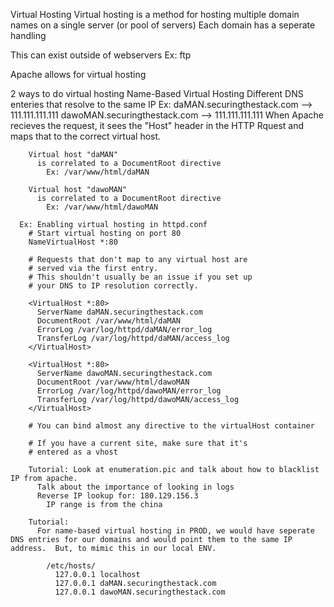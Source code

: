 Virtual Hosting
  Virtual hosting is a method for hosting multiple domain names on a single server (or pool of servers)
    Each domain has a seperate handling

  This can exist outside of webservers
    Ex: ftp

  Apache allows for virtual hosting

  2 ways to do virtual hosting
    Name-Based Virtual Hosting
      Different DNS enteries that resolve to the same IP
        Ex:
          daMAN.securingthestack.com --> 111.111.111.111
          dawoMAN.securingthestack.com --> 111.111.111.111
            When Apache recieves the request, it sees the "Host" header in the HTTP Rquest and maps that to the correct virtual host.


        Virtual host "daMAN"
          is correlated to a DocumentRoot directive
            Ex: /var/www/html/daMAN

        Virtual host "dawoMAN"
          is correlated to a DocumentRoot directive
            Ex: /var/www/html/dawoMAN

      Ex: Enabling virtual hosting in httpd.conf
        # Start virtual hosting on port 80
        NameVirtualHost *:80

        # Requests that don't map to any virtual host are
        # served via the first entry.
        # This shouldn't usually be an issue if you set up 
        # your DNS to IP resolution correctly.

        <VirtualHost *:80>
          ServerName daMAN.securingthestack.com
          DocumentRoot /var/www/html/daMAN
          ErrorLog /var/log/httpd/daMAN/error_log
          TransferLog /var/log/httpd/daMAN/access_log
        </VirtualHost>

        <VirtualHost *:80>
          ServerName dawoMAN.securingthestack.com
          DocumentRoot /var/www/html/dawoMAN
          ErrorLog /var/log/httpd/dawoMAN/error_log
          TransferLog /var/log/httpd/dawoMAN/access_log
        </VirtualHost>

        # You can bind almost any directive to the virtualHost container

        # If you have a current site, make sure that it's
        # entered as a vhost

        Tutorial: Look at enumeration.pic and talk about how to blacklist IP from apache.
          Talk about the importance of looking in logs
          Reverse IP lookup for: 180.129.156.3
            IP range is from the china

        Tutorial:
          For name-based virtual hosting in PROD, we would have seperate DNS entries for our domains and would point them to the same IP address.  But, to mimic this in our local ENV.

            /etc/hosts/
              127.0.0.1 localhost
              127.0.0.1 daMAN.securingthestack.com
              127.0.0.1 dawoMAN.securingthestack.com
              




